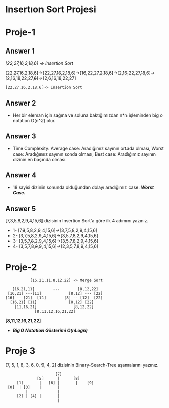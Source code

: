 # Insertıon Sort Projesi
# Proje-1
## Answer 1

*[22,27,16,2,18,6] -> Insertion Sort* 

[22,~~27~~,16,2,18,6]->[22,27,~~16~~,2,18,6]->[16,22,27,~~2~~,18,6]->[2,16,22,27,~~18~~,6]->[2,16,18,22,27,~~6~~]->[2,6,16,18,22,27]

`[22,27,16,2,18,6]-> Insertion Sort`

## Answer 2
* Her bir eleman için sağına ve soluna baktığımızdan n*n işleminden big o notation O(n^2) olur.

## Answer 3
* Time Complexity: Average case: Aradığımız sayının ortada olması, Worst case: Aradığımız sayının sonda olması, Best case: Aradığımız sayının dizinin en başında olması.

## Answer 4
* 18 sayisi dizinin sonunda olduğundan dolayı aradığımız case: ***Worst Case.***

## Answer 5 
 [7,3,5,8,2,9,4,15,6] dizisinin Insertion Sort'a göre ilk 4 adımını yazınız.

* 1- [7,~~3~~,5,8,2,9,4,15,6]->[3,7,5,8,2,9,4,15,6]
* 2- [3,7,~~5~~,8,2,9,4,15,6]->[3,5,7,8,2,9,4,15,6]
* 3- [3,5,7,~~8~~,2,9,4,15,6]->[3,5,7,8,2,9,4,15,6]
* 4- [3,5,7,8,~~2~~,9,4,15,6]->[2,3,5,7,8,9,4,15,6]

# Proje-2
               [16,21,11,8,12,22] -> Merge Sort

       [16,21,11]        ---        [8,12,22]
     [16,21] ---[11]            [8,12] --- [22]   
    [16] -- [21]  [11]        [8] -- [12]  [22]
      [16,21] [11]              [8,12] [22]
        [11,16,21]                [8,12,22]
                 [8,11,12,16,21,22]

**[8,11,12,16,21,22]**

* ***Big O Notation Gösterimi O(nLogn)***

# Proje 3

[7, 5, 1, 8, 3, 6, 0, 9, 4, 2] dizisinin Binary-Search-Tree aşamalarını yazınız.

                          [7]
                  [5]      |      [8]
         [1]       |   [6] |       |    [9]
     [0]  | [3]    |       |
             |             | 
         [2] | [4] |       |
                           |